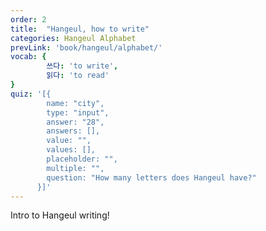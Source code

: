 ```yaml
---
order: 2
title:  "Hangeul, how to write"
categories: Hangeul Alphabet
prevLink: 'book/hangeul/alphabet/'
vocab: {
		쓰다: 'to write',
		읽다: 'to read'
}
quiz: '[{
        name: "city",
        type: "input",
        answer: "28",
        answers: [],
        value: "",
        values: [],
        placeholder: "",
        multiple: "",
        question: "How many letters does Hangeul have?"
      }]'
---
```


Intro to Hangeul writing!
